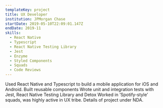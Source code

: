 ```yaml
---
templateKey: project
title: UX Developer
institution: JPMorgan Chase
startDate: 2019-05-10T22:09:01.147Z
endDate: 2019-11
skills:
  - React Native
  - Typescript
  - React Native Testing Library
  - Jest
  - Enzyme
  - Styled Components
  - Squads
  - Code Reviews
---
```


Used React Native and Typescript to build a mobile application for iOS and Android. Built reusable components Wrote unit and integration tests with Jest, React Native Testing Library and Detox Worked in ‘Spotify-style’ squads, was highly active in UX tribe. Details of project under NDA.
